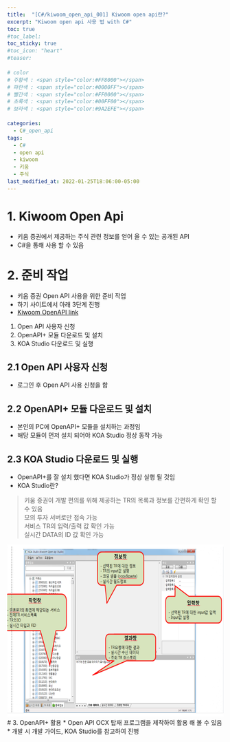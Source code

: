 ```yaml
---
title:  "[C#/kiwoom_open_api_001] Kiwoom open api란?"
excerpt: "Kiwoom open api 사용 법 with C#"
toc: true
#toc_label:
toc_sticky: true
#toc_icon: "heart"
#teaser: 

# color
# 주황색 : <span style="color:#FF8000"></span>
# 파란색 : <span style="color:#0000FF"></span>
# 빨간색 : <span style="color:#FF0000"></span>
# 초록색 : <span style="color:#00FF00"></span>
# 보라색 : <span style="color:#9A2EFE"></span>

categories:
  - C#_open_api
tags:
  - C#
  - open api
  - kiwoom
  - 키움
  - 주식
last_modified_at: 2022-01-25T18:06:00-05:00
---
```



# 1. Kiwoom Open Api
* 키움 증권에서 제공하는 주식 관련 정보를 얻어 올 수 있는 공개된 API
* C#을 통해 사용 할 수 있음

# 2. 준비 작업
* 키움 증권 Open API 사용을 위한 준비 작업
* 하기 사이트에서 아래 3단계 진행
* [Kiwoom OpenAPI link](https://www.kiwoom.com/h/customer/download/VOpenApiInfoView)
1. Open API 사용자 신청
2. OpenAPI+ 모듈 다운로드 및 설치
3. KOA Studio 다운로드 및 실행

## 2.1 Open API 사용자 신청
* 로그인 후 Open API 사용 신청을 함

## 2.2 OpenAPI+ 모듈 다운로드 및 설치
* 본인의 PC에 OpenAPI+ 모듈을 설치하는 과정임
* 해당 모듈이 먼저 설치 되어야 KOA Studio 정상 동작 가능

## 2.3 KOA Studio 다운로드 및 실행
* OpenAPI+를 잘 설치 했다면 KOA Studio가 정상 실행 될 것임
* KOA Studio란?
> 키움 증권이 개발 편의를 위해 제공하는 TR의 목록과 정보를 간편하게 확인 할 수 있음  
> 모의 투자 서버로만 접속 가능  
> 서비스 TR의 입력/출력 값 확인 가능  
> 실시간 DATA의 ID 값 확인 가능  
<img src="/assets/images/220125_kiwoom_open_api/KOA_Studio.png" width="800" height="400">
# 3. OpenAPI+ 활용
* Open API OCX 탑재 프로그램을 제작하여 활용 해 볼 수 있음
* 개발 시 개발 가이드, KOA Studio를 참고하여 진행